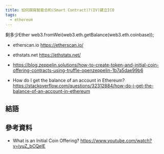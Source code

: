 ```yaml
---
title: 如何撰寫智能合約(Smart Contract)?(IV)建立ICO
tags:
  - ethereum
---
```


剩多少Ether
web3.fromWei(web3.eth.getBalance(web3.eth.coinbase));

* etherscan.io https://etherscan.io/
* ethstats.net https://ethstats.net/
* https://blog.zeppelin.solutions/how-to-create-token-and-initial-coin-offering-contracts-using-truffle-openzeppelin-1b7a5dae99b6

* How do I get the balance of an account in Ethereum? https://stackoverflow.com/questions/32312884/how-do-i-get-the-balance-of-an-account-in-ethereum

## 結語


## 參考資料

* What is an Initial Coin Offering? https://www.youtube.com/watch?v=iyuZ_bCQeIE